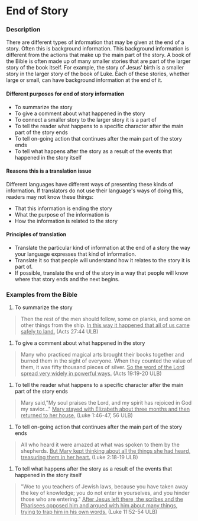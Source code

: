 # End of Story #

### Description

There are different types of information that may be given at the end of a story. Often this is background information. This background information is different from the actions that make up the main part of the story. A book of the Bible is often made up of many smaller stories that are part of the larger story of the book itself. For example, the story of Jesus' birth is a smaller story in the larger story of the book of Luke. Each of these stories, whether large or small, can have background information at the end of it.

#### Different purposes for end of story information

* To summarize the story
* To give a comment about what happened in the story
* To connect a smaller story to the larger story it is a part of
* To tell the reader what happens to a specific character after the main part of the story ends
* To tell on-going action that continues after the main part of the story ends
* To tell what happens after the story as a result of the events that happened in the story itself

#### Reasons this is a translation issue

Different languages have different ways of presenting these kinds of information. If translators do not use their language's ways of doing this, readers may not know these things:

* That this information is ending the story
* What the purpose of the information is
* How the information is related to the story

#### Principles of translation

* Translate the particular kind of information at the end of a story the way your language expresses that kind of information.
* Translate it so that people will understand how it relates to the story it is part of.
* If possible, translate the end of the story in a way that people will know where that story ends and the next begins.

### Examples from the Bible

1. To summarize the story

>Then the rest of the men should follow, some on planks, and some on other things from the ship. <u>In this way it happened that all of us came safely to land.</u> (Acts 27:44 ULB)

1. To give a comment about what happened in the story

> Many who practiced magical arts brought their books together and burned them in the sight of everyone. When they counted the value of them, it was fifty thousand pieces of silver. <u>So the word of the Lord spread very widely in powerful ways.</u> (Acts 19:19-20 ULB)

1. To tell the reader what happens to a specific character after the main part of the story ends

> Mary said,"My soul praises the Lord, and my spirit has rejoiced in God my savior..." <u>Mary stayed with Elizabeth about three months and then returned to her house.</u> (Luke 1:46-47, 56 ULB)

1. To tell on-going action that continues after the main part of the story ends

> All who heard it were amazed at what was spoken to them by the shepherds. <u>But Mary kept thinking about all the things she had heard, treasuring them in her heart.</u> (Luke 2:18-19 ULB)

1. To tell what happens after the story as a result of the events that happened in the story itself

> "Woe to you teachers of Jewish laws, because you have taken away the key of knowledge; you do not enter in yourselves, and you hinder those who are entering." <u>After Jesus left there, the scribes and the Pharisees opposed him and argued with him about many things, trying to trap him in his own words.</u> (Luke 11:52-54 ULB)
